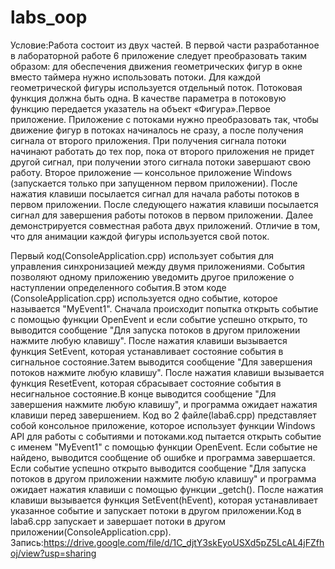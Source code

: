 # labs_oop
Условие:Работа состоит из двух частей. В первой части разработанное в лабораторной работе 6 приложение следует преобразовать таким образом: для обеспечения движения геометрических фигур в окне вместо таймера нужно использовать потоки. Для каждой геометрической фигуры используется
отдельный поток. Потоковая функция должна быть одна. В качестве параметра
в потоковую функцию передается указатель на объект «Фигура».Первое приложение. Приложение с потоками нужно преобразовать так,
чтобы движение фигур в потоках начиналось не сразу, а после получения сигнала от второго приложения. При получения сигнала потоки начинают
работать до тех пор, пока от второго приложения не придет другой сигнал, при получении этого сигнала потоки завершают свою работу.
Второе приложение — консольное приложение Windows (запускается только при запущенном первом приложении). После нажатия клавиши посылается сигнал для начала работы потоков в первом приложении. После следующего нажатия клавиши посылается сигнал для завершения работы потоков в первом приложении. Далее демонстрируется совместная работа двух приложений. Отличие в том, что для анимации каждой фигуры используется свой поток.

Первый код(ConsoleApplication.сpp) использует события для управления синхронизацией между двумя приложениями. События позволяют одному приложению уведомить другое приложение о наступлении определенного события.В этом коде (ConsoleApplication.cpp) используется одно событие, которое называется "MyEvent1". Сначала происходит попытка открыть событие с помощью функции OpenEvent и если событие успешно открыто, то выводится сообщение "Для запуска потоков в другом приложении нажмите любую клавишу". После нажатия клавиши вызывается функция SetEvent, которая устанавливает состояние события в сигнальное состояние.Затем выводится сообщение "Для завершения потоков нажмите любую клавишу". После нажатия клавиши вызывается функция ResetEvent, которая сбрасывает состояние события в несигнальное состояние.В конце выводится сообщение "Для завершения нажмите любую клавишу", и программа ожидает нажатия клавиши перед завершением. Код во 2 файле(laba6.cpp) представляет собой консольное приложение, которое использует функции Windows API для работы с событиями и потоками.код пытается открыть событие с именем "MyEvent1" с помощью функции OpenEvent. Если событие не найдено, выводится сообщение об ошибке и программа завершается. Если событие успешно открыто выводится сообщение "Для запуска потоков в другом приложении нажмите любую клавишу" и программа ожидает нажатия клавиши с помощью функции _getch().
После нажатия клавиши вызывается функция SetEvent(hEvent), которая устанавливает указанное событие и запускает потоки в другом приложении.Код в laba6.cpp запускает и завершает потоки в другом приложении(ConsoleApplication.cpp).
Запись:https://drive.google.com/file/d/1C_djtY3skEyoUSXd5pZ5LcAL4jFZfhoj/view?usp=sharing
